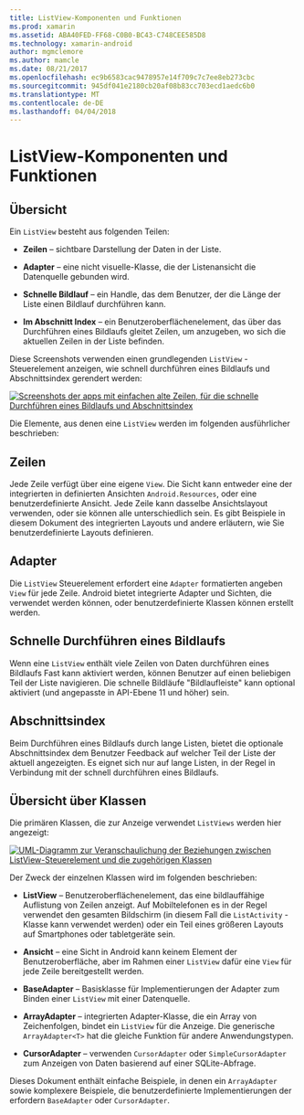 ```yaml
---
title: ListView-Komponenten und Funktionen
ms.prod: xamarin
ms.assetid: ABA40FED-FF68-C0B0-BC43-C748CEE585D8
ms.technology: xamarin-android
author: mgmclemore
ms.author: mamcle
ms.date: 08/21/2017
ms.openlocfilehash: ec9b6583cac9478957e14f709c7c7ee8eb273cbc
ms.sourcegitcommit: 945df041e2180cb20af08b83cc703ecd1aedc6b0
ms.translationtype: MT
ms.contentlocale: de-DE
ms.lasthandoff: 04/04/2018
---
```

# <a name="listview-parts-and-functionality"></a>ListView-Komponenten und Funktionen


## <a name="overview"></a>Übersicht

Ein `ListView` besteht aus folgenden Teilen:

- **Zeilen** &ndash; sichtbare Darstellung der Daten in der Liste.

- **Adapter** &ndash; eine nicht visuelle-Klasse, die der Listenansicht die Datenquelle gebunden wird.

- **Schnelle Bildlauf** &ndash; ein Handle, das dem Benutzer, der die Länge der Liste einen Bildlauf durchführen kann.

- **Im Abschnitt Index** &ndash; ein Benutzeroberflächenelement, das über das Durchführen eines Bildlaufs gleitet Zeilen, um anzugeben, wo sich die aktuellen Zeilen in der Liste befinden.

Diese Screenshots verwenden einen grundlegenden `ListView` -Steuerelement anzeigen, wie schnell durchführen eines Bildlaufs und Abschnittsindex gerendert werden:

[![Screenshots der apps mit einfachen alte Zeilen, für die schnelle Durchführen eines Bildlaufs und Abschnittsindex](parts-and-functionality-images/listviewparts.png)](parts-and-functionality-images/listviewparts.png#lightbox)

Die Elemente, aus denen eine `ListView` werden im folgenden ausführlicher beschrieben:


## <a name="rows"></a>Zeilen

Jede Zeile verfügt über eine eigene `View`. Die Sicht kann entweder eine der integrierten in definierten Ansichten `Android.Resources`, oder eine benutzerdefinierte Ansicht. Jede Zeile kann dasselbe Ansichtslayout verwenden, oder sie können alle unterschiedlich sein. Es gibt Beispiele in diesem Dokument des integrierten Layouts und andere erläutern, wie Sie benutzerdefinierte Layouts definieren.


## <a name="adapter"></a>Adapter

Die `ListView` Steuerelement erfordert eine `Adapter` formatierten angeben `View` für jede Zeile. Android bietet integrierte Adapter und Sichten, die verwendet werden können, oder benutzerdefinierte Klassen können erstellt werden.


## <a name="fast-scrolling"></a>Schnelle Durchführen eines Bildlaufs

Wenn eine `ListView` enthält viele Zeilen von Daten durchführen eines Bildlaufs Fast kann aktiviert werden, können Benutzer auf einen beliebigen Teil der Liste navigieren. Die schnelle Bildläufe "Bildlaufleiste" kann optional aktiviert (und angepasste in API-Ebene 11 und höher) sein.


## <a name="section-index"></a>Abschnittsindex

Beim Durchführen eines Bildlaufs durch lange Listen, bietet die optionale Abschnittsindex dem Benutzer Feedback auf welcher Teil der Liste der aktuell angezeigten. Es eignet sich nur auf lange Listen, in der Regel in Verbindung mit der schnell durchführen eines Bildlaufs.


## <a name="classes-overview"></a>Übersicht über Klassen

Die primären Klassen, die zur Anzeige verwendet `ListViews` werden hier angezeigt:

[![UML-Diagramm zur Veranschaulichung der Beziehungen zwischen ListView-Steuerelement und die zugehörigen Klassen](parts-and-functionality-images/image2.png)](parts-and-functionality-images/image2.png#lightbox)

Der Zweck der einzelnen Klassen wird im folgenden beschrieben:

- **ListView** &ndash; Benutzeroberflächenelement, das eine bildlauffähige Auflistung von Zeilen anzeigt. Auf Mobiltelefonen es in der Regel verwendet den gesamten Bildschirm (in diesem Fall die `ListActivity` -Klasse kann verwendet werden) oder ein Teil eines größeren Layouts auf Smartphones oder tabletgeräte sein.

- **Ansicht** &ndash; eine Sicht in Android kann keinem Element der Benutzeroberfläche, aber im Rahmen einer `ListView` dafür eine `View` für jede Zeile bereitgestellt werden.

- **BaseAdapter** &ndash; Basisklasse für Implementierungen der Adapter zum Binden einer `ListView` mit einer Datenquelle.

- **ArrayAdapter** &ndash; integrierten Adapter-Klasse, die ein Array von Zeichenfolgen, bindet ein `ListView` für die Anzeige. Die generische `ArrayAdapter<T>` hat die gleiche Funktion für andere Anwendungstypen.

- **CursorAdapter** &ndash; verwenden `CursorAdapter` oder `SimpleCursorAdapter` zum Anzeigen von Daten basierend auf einer SQLite-Abfrage.

Dieses Dokument enthält einfache Beispiele, in denen ein `ArrayAdapter` sowie komplexere Beispiele, die benutzerdefinierte Implementierungen der erfordern `BaseAdapter` oder `CursorAdapter`.


